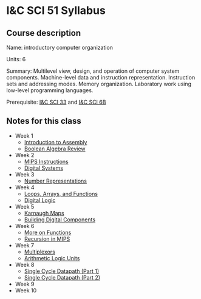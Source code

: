 # I&C SCI 51 Syllabus

## Course description

Name: introductory computer organization

Units: 6

Summary: Multilevel view, design, and operation of computer system components. Machine-level data and instruction representation. Instruction sets and addressing modes. Memory organization. Laboratory work using low-level programming languages.

Prerequisite: [I&C SCI 33](../../spring-2020/ics-33/syllabus.md) and [I&C SCI 6B](../../summer-2020/ics-6b/syllabus.md)

## Notes for this class

- Week 1
    - [Introduction to Assembly](./week1/intro-assembly.md)
    - [Boolean Algebra Review](./week1/boolean-algrebra-review.md)
- Week 2
    - [MIPS Instructions](./week2/mips-instructions.md)
    - [Digital Systems](./week2/digital-systems.md)
- Week 3
    - [Number Representations](./week3/number-representations.md)
- Week 4
    - [Loops, Arrays, and Functions](./week4/loops-arrays-functions.md)
    - [Digital Logic](./week4/digital-logic.md)
- Week 5
    - [Karnaugh Maps](week5/kmaps.md)
    - [Building Digital Components](./week5/building-components.md)
- Week 6
    - [More on Functions](./week6/more-on-functions.md)
    - [Recursion in MIPS](./week6/recursion-in-mips.md)
- Week 7
    - [Multiplexors](./week7/multiplexors.md)
    - [Arithmetic Logic Units](./week7/alus.md)
- Week 8
    - [Single Cycle Datapath (Part 1)](./week8/single-cycle-datapath-part-1.md)
    - [Single Cycle Datapath (Part 2)](./week8/single-cycle-datapath-part-2.md)
- Week 9
- Week 10